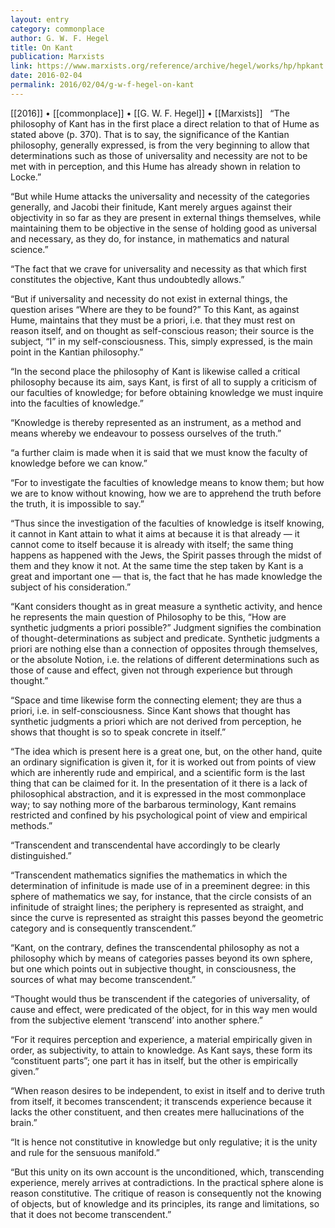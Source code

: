 ```yaml
---
layout: entry
category: commonplace
author: G. W. F. Hegel
title: On Kant
publication: Marxists
link: https://www.marxists.org/reference/archive/hegel/works/hp/hpkant.htm
date: 2016-02-04
permalink: 2016/02/04/g-w-f-hegel-on-kant
---
```


[[2016]] • [[commonplace]] • [[G. W. F. Hegel]] • [[Marxists]]
 
“The philosophy of Kant has in the first place a direct relation to that of Hume as stated above (p. 370). That is to say, the significance of the Kantian philosophy, generally expressed, is from the very beginning to allow that determinations such as those of universality and necessity are not to be met with in perception, and this Hume has already shown in relation to Locke.”


“But while Hume attacks the universality and necessity of the categories generally, and Jacobi their finitude, Kant merely argues against their objectivity in so far as they are present in external things themselves, while maintaining them to be objective in the sense of holding good as universal and necessary, as they do, for instance, in mathematics and natural science.”


“The fact that we crave for universality and necessity as that which first constitutes the objective, Kant thus undoubtedly allows.”


“But if universality and necessity do not exist in external things, the question arises “Where are they to be found?” To this Kant, as against Hume, maintains that they must be a priori, i.e. that they must rest on reason itself, and on thought as self-conscious reason; their source is the subject, “I” in my self-consciousness. This, simply expressed, is the main point in the Kantian philosophy.”


“In the second place the philosophy of Kant is likewise called a critical philosophy because its aim, says Kant, is first of all to supply a criticism of our faculties of knowledge; for before obtaining knowledge we must inquire into the faculties of knowledge.”


“Knowledge is thereby represented as an instrument, as a method and means whereby we endeavour to possess ourselves of the truth.”


“a further claim is made when it is said that we must know the faculty of knowledge before we can know.”


“For to investigate the faculties of knowledge means to know them; but how we are to know without knowing, how we are to apprehend the truth before the truth, it is impossible to say.”


“Thus since the investigation of the faculties of knowledge is itself knowing, it cannot in Kant attain to what it aims at because it is that already — it cannot come to itself because it is already with itself; the same thing happens as happened with the Jews, the Spirit passes through the midst of them and they know it not. At the same time the step taken by Kant is a great and important one — that is, the fact that he has made knowledge the subject of his consideration.”


“Kant considers thought as in great measure a synthetic activity, and hence he represents the main question of Philosophy to be this, “How are synthetic judgments a priori possible?” Judgment signifies the combination of thought-determinations as subject and predicate. Synthetic judgments a priori are nothing else than a connection of opposites through themselves, or the absolute Notion, i.e. the relations of different determinations such as those of cause and effect, given not through experience but through thought.”


“Space and time likewise form the connecting element; they are thus a priori, i.e. in self-consciousness. Since Kant shows that thought has synthetic judgments a priori which are not derived from perception, he shows that thought is so to speak concrete in itself.”


“The idea which is present here is a great one, but, on the other hand, quite an ordinary signification is given it, for it is worked out from points of view which are inherently rude and empirical, and a scientific form is the last thing that can be claimed for it. In the presentation of it there is a lack of philosophical abstraction, and it is expressed in the most commonplace way; to say nothing more of the barbarous terminology, Kant remains restricted and confined by his psychological point of view and empirical methods.”


“Transcendent and transcendental have accordingly to be clearly distinguished.”


“Transcendent mathematics signifies the mathematics in which the determination of infinitude is made use of in a preeminent degree: in this sphere of mathematics we say, for instance, that the circle consists of an infinitude of straight lines; the periphery is represented as straight, and since the curve is represented as straight this passes beyond the geometric category and is consequently transcendent.”


“Kant, on the contrary, defines the transcendental philosophy as not a philosophy which by means of categories passes beyond its own sphere, but one which points out in subjective thought, in consciousness, the sources of what may become transcendent.”


“Thought would thus be transcendent if the categories of universality, of cause and effect, were predicated of the object, for in this way men would from the subjective element ‘transcend’ into another sphere.”


“For it requires perception and experience, a material empirically given in order, as subjectivity, to attain to knowledge. As Kant says, these form its “constituent parts”; one part it has in itself, but the other is empirically given.”


“When reason desires to be independent, to exist in itself and to derive truth from itself, it becomes transcendent; it transcends experience because it lacks the other constituent, and then creates mere hallucinations of the brain.”


“It is hence not constitutive in knowledge but only regulative; it is the unity and rule for the sensuous manifold.”


“But this unity on its own account is the unconditioned, which, transcending experience, merely arrives at contradictions. In the practical sphere alone is reason constitutive. The critique of reason is consequently not the knowing of objects, but of knowledge and its principles, its range and limitations, so that it does not become transcendent.”

